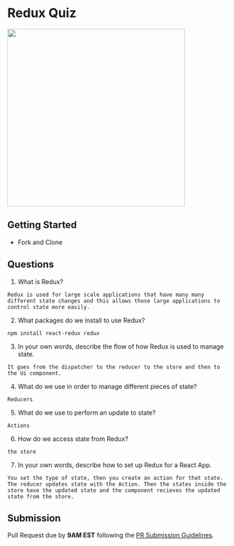 # Redux Quiz

<img src="https://chriscourses.com/img/blog/redux/redux.jpg" height="400px"/>

## Getting Started

- Fork and Clone

## Questions

1. What is Redux?

```
Redux is used for large scale applications that have many many different state changes and this allows those large applications to control state more easily. 
```

2. What packages do we install to use Redux?

```
npm install react-redux redux
```

3. In your own words, describe the flow of how Redux is used to manage state.

```
It goes from the dispatcher to the reducer to the store and then to the Ui component.
```

4. What do we use in order to manage different pieces of state?

```
Reducers
```

5. What do we use to perform an update to state?

```
Actions
```

6. How do we access state from Redux?

```
the store
```

7. In your own words, describe how to set up Redux for a React App.

```
You set the type of state, then you create an action for that state. The reducer updates state with the Action. Then the states inside the store have the updated state and the component recieves the updated state from the store. 
```

## Submission

Pull Request due by **9AM EST** following the [PR Submission Guidelines](https://github.com/SEI-R-2-22/template_pull_request).
